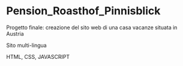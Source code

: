 # Pension_Roasthof_Pinnisblick
Progetto finale: creazione del sito web di una casa vacanze situata in Austria

Sito multi-lingua

HTML, CSS, JAVASCRIPT
